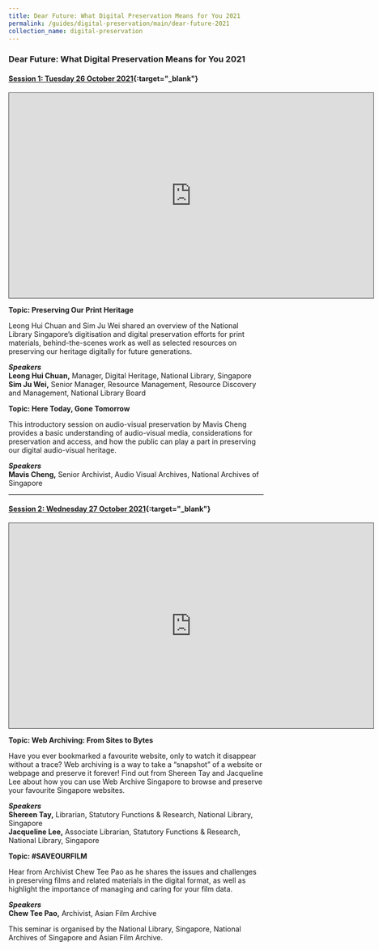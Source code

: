 ```yaml
---
title: Dear Future: What Digital Preservation Means for You 2021
permalink: /guides/digital-preservation/main/dear-future-2021
collection_name: digital-preservation
---
```



### **Dear Future: What Digital Preservation Means for You 2021** 



#### **[Session 1:  Tuesday 26 October 2021](https://nlb.ap.panopto.com/Panopto/Pages/Viewer.aspx?id=f64803d0-01ae-4615-b7e9-ade30081a419){:target="_blank"}**

<div>
<iframe src="https://nlb.ap.panopto.com/Panopto/Pages/Embed.aspx?id=f64803d0-01ae-4615-b7e9-ade30081a419&autoplay=false&offerviewer=true&showtitle=true&showbrand=false&captions=false&interactivity=all" height="405" width="720" style="border: 1px solid #464646;" allowfullscreen allow="autoplay"></iframe>
</div>

**Topic: Preserving Our Print Heritage**

Leong Hui Chuan and Sim Ju Wei shared an overview of the National Library Singapore’s digitisation and digital preservation efforts for print materials, behind-the-scenes work as well as selected resources on preserving our heritage digitally for future generations.

***Speakers***
<Br>**Leong Hui Chuan,** Manager, Digital Heritage, National Library, Singapore 
<Br>**Sim Ju Wei,** Senior Manager, Resource Management, Resource Discovery and Management, National Library Board



**Topic: Here Today, Gone Tomorrow**

This introductory session on audio-visual preservation by Mavis Cheng provides a basic understanding of audio-visual media, considerations for preservation and access, and how the public can play a part in preserving our digital audio-visual heritage.

***Speakers***
<Br>**Mavis Cheng,** Senior Archivist, Audio Visual Archives, National Archives of Singapore 



------------------------------------------------------------------------------------------------------------------------------------------




#### **[Session 2:  Wednesday 27 October 2021](https://nlb.ap.panopto.com/Panopto/Pages/Viewer.aspx?id=43ad06b3-3ca2-41bd-b6b6-ade30089484a){:target="_blank"}**

<div>
<iframe src="https://nlb.ap.panopto.com/Panopto/Pages/Embed.aspx?id=43ad06b3-3ca2-41bd-b6b6-ade30089484a&autoplay=false&offerviewer=true&showtitle=true&showbrand=false&captions=false&interactivity=all" height="405" width="720" style="border: 1px solid #464646;" allowfullscreen allow="autoplay"></iframe>
</div>

**Topic: Web Archiving: From Sites to Bytes**

Have you ever bookmarked a favourite website, only to watch it disappear without a trace? Web archiving is a way to take a “snapshot” of a website or webpage and preserve it forever! Find out from Shereen Tay and Jacqueline Lee about how you can use Web Archive Singapore to browse and preserve your favourite Singapore websites.

***Speakers***
<Br>**Shereen Tay,** Librarian, Statutory Functions & Research, National Library, Singapore 
<Br>**Jacqueline Lee,** Associate Librarian, Statutory Functions & Research, National Library, Singapore



**Topic: #SAVEOURFILM**

Hear from Archivist Chew Tee Pao as he shares the issues and challenges in preserving films and related materials in the digital format, as well as highlight the importance of managing and caring for your film data.

***Speakers***
<Br>**Chew Tee Pao,** Archivist, Asian Film Archive 



This seminar is organised by the National Library, Singapore, National Archives of Singapore and Asian Film Archive.  

 

